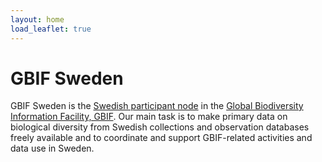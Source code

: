 ```yaml
---
layout: home
load_leaflet: true
---
```


# GBIF Sweden

GBIF Sweden is the [Swedish participant node](https://www.gbif.org/country/SE/summary) in the [Global Biodiversity Information Facility, GBIF](http://www.gbif.org). Our main task is to make primary data on biological diversity from Swedish collections and observation databases freely available and to coordinate and support GBIF-related activities and data use in Sweden.